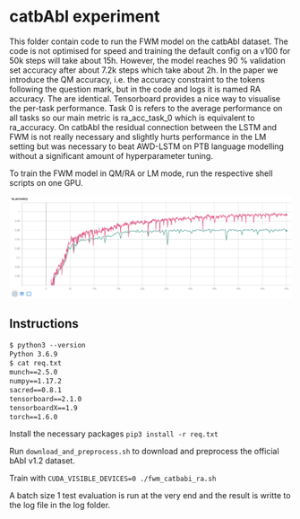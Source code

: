 # catbAbI experiment

This folder contain code to run the FWM model on the catbAbI dataset. The code is not optimised for speed and training the default config on a v100 for 50k steps will take about 15h. However, the model reaches 90 % validation set accuracy after about 7.2k steps which take about 2h. In the paper we introduce the QM accuracy, i.e. the accuracy constraint to the tokens following the question mark, but in the code and logs it is named RA accuracy. The are identical. Tensorboard provides a nice way to visualise the per-task performance. Task 0 is refers to the average performance on all tasks so our main metric is ra_acc_task_0 which is equivalent to ra_accuracy. On catbAbI the residual connection between the LSTM and FWM is not really necessary and slightly hurts performance in the LM setting but was necessary to beat AWD-LSTM on PTB language modelling without a significant amount of hyperparameter tuning.

To train the FWM model in QM/RA or LM mode, run the respective shell scripts on one GPU. 

![catbAbI FWM train and validation curves](learning_curve.png)

## Instructions
```
$ python3 --version
Python 3.6.9
$ cat req.txt 
munch==2.5.0
numpy==1.17.2
sacred==0.8.1
tensorboard==2.1.0
tensorboardX==1.9
torch==1.6.0
```

Install the necessary packages ```pip3 install -r req.txt```

Run ```download_and_preprocess.sh``` to download and preprocess the official bAbI v1.2 dataset. 

Train with ```CUDA_VISIBLE_DEVICES=0 ./fwm_catbabi_ra.sh```

A batch size 1 test evaluation is run at the very end and the result is writte to the log file in the log folder.

